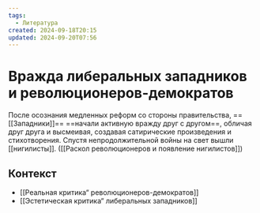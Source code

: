 ```yaml
---
tags:
  - Литература
created: 2024-09-18T20:15
updated: 2024-09-20T07:56
---
```

# Вражда либеральных западников и революционеров-демократов

После осознания медленных реформ со стороны правительства, ==[[Западники]]== ==начали активную вражду друг с другом==, обличая друг друга и высмеивая, создавая сатирические произведения и стихотворения. Спустя непродолжительной войны на свет вышли [[нигилисты]].
([[Раскол революционеров и появление нигилистов]])

## Контекст
- [[Реальная критика“ революционеров-демократов]]
- [[Эстетическая критика“ либеральных западников]]

